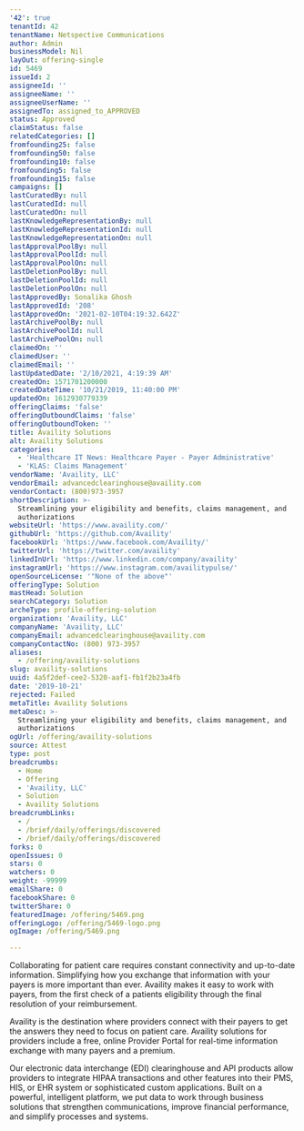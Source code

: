```yaml
---
'42': true
tenantId: 42
tenantName: Netspective Communications
author: Admin
businessModel: Nil
layOut: offering-single
id: 5469
issueId: 2
assigneeId: ''
assigneeName: ''
assigneeUserName: ''
assignedTo: assigned_to_APPROVED
status: Approved
claimStatus: false
relatedCategories: []
fromfounding25: false
fromfounding50: false
fromfounding10: false
fromfounding5: false
fromfounding15: false
campaigns: []
lastCuratedBy: null
lastCuratedId: null
lastCuratedOn: null
lastKnowledgeRepresentationBy: null
lastKnowledgeRepresentationId: null
lastKnowledgeRepresentationOn: null
lastApprovalPoolBy: null
lastApprovalPoolId: null
lastApprovalPoolOn: null
lastDeletionPoolBy: null
lastDeletionPoolId: null
lastDeletionPoolOn: null
lastApprovedBy: Sonalika Ghosh
lastApprovedId: '208'
lastApprovedOn: '2021-02-10T04:19:32.642Z'
lastArchivePoolBy: null
lastArchivePoolId: null
lastArchivePoolOn: null
claimedOn: ''
claimedUser: ''
claimedEmail: ''
lastUpdatedDate: '2/10/2021, 4:19:39 AM'
createdOn: 1571701200000
createdDateTime: '10/21/2019, 11:40:00 PM'
updatedOn: 1612930779339
offeringClaims: 'false'
offeringOutboundClaims: 'false'
offeringOutboundToken: ''
title: Availity Solutions
alt: Availity Solutions
categories:
  - 'Healthcare IT News: Healthcare Payer - Payer Administrative'
  - 'KLAS: Claims Management'
vendorName: 'Availity, LLC'
vendorEmail: advancedclearinghouse@availity.com
vendorContact: (800)973-3957
shortDescription: >-
  Streamlining your eligibility and benefits, claims management, and
  authorizations
websiteUrl: 'https://www.availity.com/'
githubUrl: 'https://github.com/Availity'
facebookUrl: 'https://www.facebook.com/Availity/'
twitterUrl: 'https://twitter.com/availity'
linkedInUrl: 'https://www.linkedin.com/company/availity'
instagramUrl: 'https://www.instagram.com/availitypulse/'
openSourceLicense: '"None of the above"'
offeringType: Solution
mastHead: Solution
searchCategory: Solution
archeType: profile-offering-solution
organization: 'Availity, LLC'
companyName: 'Availity, LLC'
companyEmail: advancedclearinghouse@availity.com
companyContactNo: (800) 973-3957
aliases:
  - /offering/availity-solutions
slug: availity-solutions
uuid: 4a5f2def-cee2-5320-aaf1-fb1f2b23a4fb
date: '2019-10-21'
rejected: Failed
metaTitle: Availity Solutions
metaDesc: >-
  Streamlining your eligibility and benefits, claims management, and
  authorizations
ogUrl: /offering/availity-solutions
source: Attest
type: post
breadcrumbs:
  - Home
  - Offering
  - 'Availity, LLC'
  - Solution
  - Availity Solutions
breadcrumbLinks:
  - /
  - /brief/daily/offerings/discovered
  - /brief/daily/offerings/discovered
forks: 0
openIssues: 0
stars: 0
watchers: 0
weight: -99999
emailShare: 0
facebookShare: 0
twitterShare: 0
featuredImage: /offering/5469.png
offeringLogo: /offering/5469-logo.png
ogImage: /offering/5469.png

---
```

Collaborating for patient care requires constant connectivity and up-to-date information. Simplifying how you exchange that information with your payers is more important than ever. Availity makes it easy to work with payers, from the first check of a patients eligibility through the final resolution of your reimbursement.

Availity is the destination where providers connect with their payers to get the answers they need to focus on patient care. Availity solutions for providers include a free, online Provider Portal for real-time information exchange with many payers and a premium.

Our electronic data interchange (EDI) clearinghouse and API products allow providers to integrate HIPAA transactions and other features into their PMS, HIS, or EHR system or sophisticated custom applications. Built on a powerful, intelligent platform, we put data to work through business solutions that strengthen communications, improve financial performance, and simplify processes and systems.